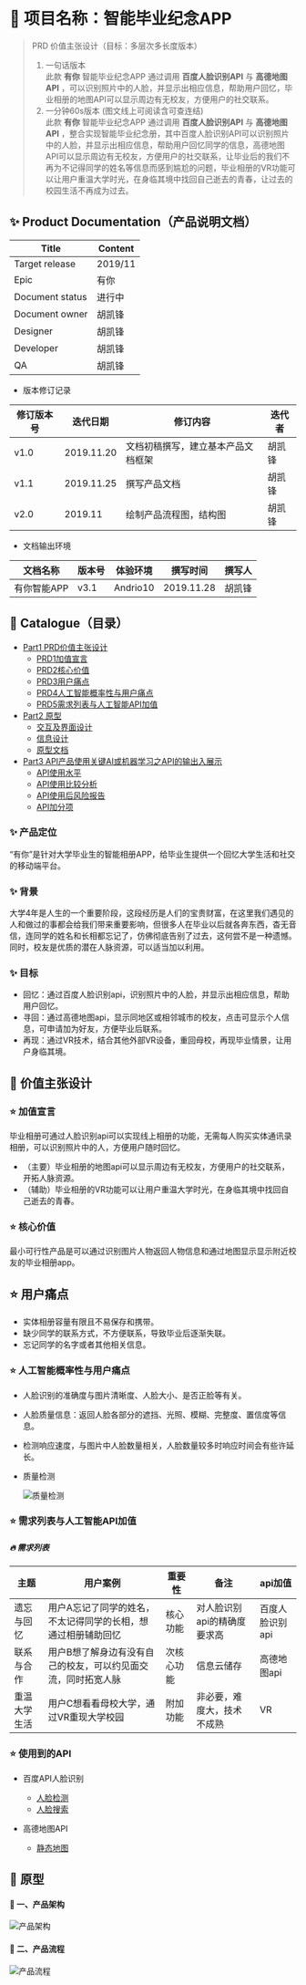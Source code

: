 # :rainbow: 项目名称：智能毕业纪念APP 

> PRD 价值主张设计（目标：多层次多长度版本）
> 1. 一句话版本<br>
    此款 **有你** 智能毕业纪念APP 通过调用 **百度人脸识别API** 与 **高德地图API** ，可以识别照片中的人脸，并显示出相应信息，帮助用户回忆，毕业相册的地图API可以显示周边有无校友，方便用户的社交联系。
> 2. 一分钟60s版本 (图文线上可阅读含可查连结)<br>
    此款 **有你** 智能毕业纪念APP 通过调用 **百度人脸识别API** 与 **高德地图API** ，整合实现智能毕业纪念册，其中百度人脸识别API可以识别照片中的人脸，并显示出相应信息，帮助用户回忆同学的信息，高德地图API可以显示周边有无校友，方便用户的社交联系，让毕业后的我们不再为不记得同学的姓名等信息而感到尴尬的问题，毕业相册的VR功能可以让用户重温大学时光，在身临其境中找回自己逝去的青春，让过去的校园生活不再成为过去。


## :sparkles: Product Documentation（产品说明文档）

|  Title   |   Content  |
| --- | --- |
| Target release    |  2019/11   |
|  Epic   |  有你   |
|  Document status   |  进行中   |
|  Document owner   |  胡凯锋   |
|  Designer   |  胡凯锋   |
|  Developer   |  胡凯锋   |
|  QA   |   胡凯锋  |

- 版本修订记录

|修订版本号|迭代日期|修订内容|迭代者|
|---------|-------|--------|-----|
|v1.0|2019.11.20|文档初稿撰写，建立基本产品文档框架|胡凯锋|
|v1.1|2019.11.25|撰写产品文档|胡凯锋|
|v2.0|2019.11|绘制产品流程图，结构图|胡凯锋|


- 文档输出环境

|文档名称|版本号|体验环境|撰写时间|撰写人|
|---------|-------|--------|-----|----|
|有你智能APP|v3.1|Andrio10|2019.11.28|胡凯锋|



## :rainbow: Catalogue（目录）
- [Part1 PRD价值主张设计](#价值主张设计)
    - [PRD1加值宣言](#加值宣言)
    - [PRD2核心价值](#核心价值)
    - [PRD3用户痛点](#用户痛点)
    - [PRD4人工智能概率性与用户痛点](#人工智能概率性与用户痛点)
    - [PRD5需求列表与人工智能API加值](#需求列表与人工智能API加值)
- [Part2 原型](#原型)
    - [交互及界面设计](#交互及界面设计)
    - [信息设计](#信息设计)
    - [原型文档](#原型文档)
- [Part3 API产品使用关键AI或机器学习之API的输出入展示](#API产品使用关键AI或机器学习之API的输出入展示)
    - [API使用水平](#使用水平)
    - [API使用比较分析](#使用比较分析)
    - [API使用后风险报告](#使用后风险报告)
    - [API加分项](#加分项)


### :sparkles: 产品定位
“有你”是针对大学毕业生的智能相册APP，给毕业生提供一个回忆大学生活和社交的移动端平台。

### :sparkles: 背景
大学4年是人生的一个重要阶段，这段经历是人们的宝贵财富，在这里我们遇见的人和做过的事都会给我们带来重要影响，但很多人在毕业以后就各奔东西，杳无音信，连同学的姓名和长相都忘记了，仿佛彻底告别了过去，这何尝不是一种遗憾。同时，校友是优质的潜在人脉资源，可以适当加以利用。

### :sparkles: 目标

- 回忆：通过百度人脸识别api，识别照片中的人脸，并显示出相应信息，帮助用户回忆。
- 寻回：通过高德地图api，显示同地区或相邻城市的校友，点击可显示个人信息，可申请加为好友，方便毕业后联系。
 - 再现：通过VR技术，结合其他外部VR设备，重回母校，再现毕业情景，让用户身临其境。



## :star2: 价值主张设计

### :star: 加值宣言

毕业相册可通过人脸识别api可以实现线上相册的功能，无需每人购买实体通讯录相册，可以识别照片中的人，方便用户随时回忆。
- （主要）毕业相册的地图api可以显示周边有无校友，方便用户的社交联系，开拓人脉资源。
- （辅助）毕业相册的VR功能可以让用户重温大学时光，在身临其境中找回自己逝去的青春。


### :star: 核心价值
最小可行性产品是可以通过识别图片人物返回人物信息和通过地图显示显示附近校友的毕业相册app。

## :star: 用户痛点
- 实体相册容量有限且不易保存和携带。
- 缺少同学的联系方式，不方便联系，导致毕业后逐渐失联。
- 忘记同学的名字或者其他相关信息。


### :star: 人工智能概率性与用户痛点
- 人脸识别的准确度与图片清晰度、人脸大小、是否正脸等有关。
- 人脸质量信息：返回人脸各部分的遮挡、光照、模糊、完整度、置信度等信息。
- 检测响应速度，与图片中人脸数量相关，人脸数量较多时响应时间会有些许延长。
- 质量检测

    ![质量检测](https://gitee.com/hukaif/graduation_album_app/raw/master/t1.PNG)
    
### :star: 需求列表与人工智能API加值

##### :fire: 需求列表

|  主题   |  用户案例   |  重要性   |  备注   |  api加值   |
| --- | --- | --- | --- | --- |
|  遗忘与回忆   |  用户A忘记了同学的姓名，不太记得同学的长相，想通过相册辅助回忆  |  核心功能   |  对人脸识别api的精确度要求高   |  百度人脸识别api   |
|  联系与合作   |  用户B想了解身边有没有自己的校友，可以约见面交流，同时拓宽人脉   |  次核心功能   |  信息云储存   |  高德地图api   |
|  重温大学生活   |  用户C想看看母校大学，通过VR重现大学校园   |  附加功能   |  非必要，难度大，技术不成熟   |  VR   |



### :star: 使用到的API
- 百度API人脸识别
    - [人脸检测](https://ai.baidu.com/docs#/Face-Detect-V3/top)
    - [人脸搜索](https://ai.baidu.com/docs#/Face-Search-V3/top)

- 高德地图API
    - [静态地图](https://lbs.amap.com/api/webservice/guide/api/staticmaps)

## :star2: 原型
#### :snail: 一、产品架构
![产品架构](https://github.com/kaifengace/graduation_album_app/raw/master/%E6%AF%95%E4%B8%9A%E6%9E%B6%E6%9E%84.PNG)

#### :snail: 二、产品流程
![产品流程](https://github.com/kaifengace/graduation_album_app/raw/master/%E6%AF%95%E4%B8%9A%E6%B5%81%E7%A8%8B.PNG)


